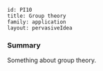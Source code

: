 ````
id: PI10
title: Group theory
family: application
layout: pervasiveIdea

````

### Summary

Something about group theory.